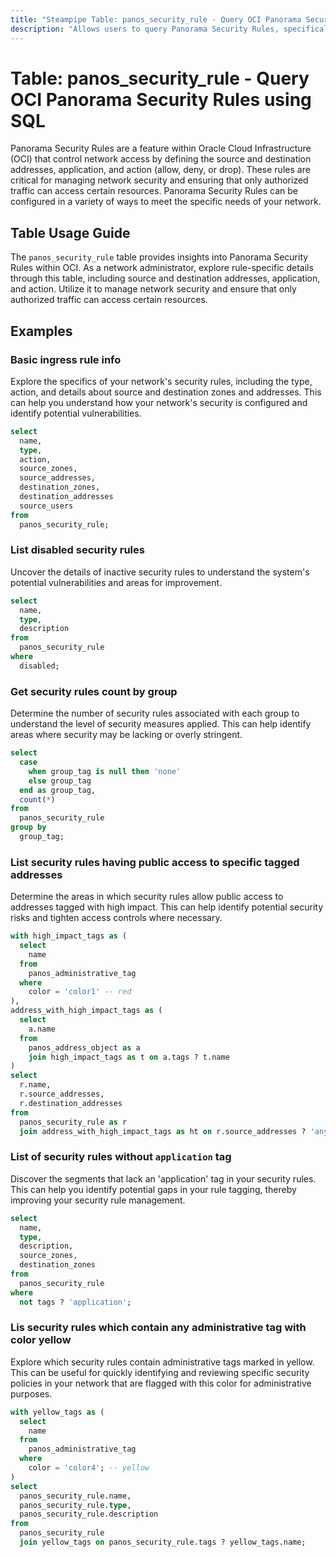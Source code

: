 ```yaml
---
title: "Steampipe Table: panos_security_rule - Query OCI Panorama Security Rules using SQL"
description: "Allows users to query Panorama Security Rules, specifically the rules that control network access by defining the source and destination addresses, application, and action (allow, deny, or drop)."
---
```


# Table: panos_security_rule - Query OCI Panorama Security Rules using SQL

Panorama Security Rules are a feature within Oracle Cloud Infrastructure (OCI) that control network access by defining the source and destination addresses, application, and action (allow, deny, or drop). These rules are critical for managing network security and ensuring that only authorized traffic can access certain resources. Panorama Security Rules can be configured in a variety of ways to meet the specific needs of your network.

## Table Usage Guide

The `panos_security_rule` table provides insights into Panorama Security Rules within OCI. As a network administrator, explore rule-specific details through this table, including source and destination addresses, application, and action. Utilize it to manage network security and ensure that only authorized traffic can access certain resources.

## Examples

### Basic ingress rule info
Explore the specifics of your network's security rules, including the type, action, and details about source and destination zones and addresses. This can help you understand how your network's security is configured and identify potential vulnerabilities.

```sql
select
  name,
  type,
  action,
  source_zones,
  source_addresses,
  destination_zones,
  destination_addresses
  source_users
from
  panos_security_rule;
```

### List disabled security rules
Uncover the details of inactive security rules to understand the system's potential vulnerabilities and areas for improvement.

```sql
select
  name,
  type,
  description
from
  panos_security_rule
where
  disabled;
```

### Get security rules count by group
Determine the number of security rules associated with each group to understand the level of security measures applied. This can help identify areas where security may be lacking or overly stringent.

```sql
select
  case
    when group_tag is null then 'none'
    else group_tag
  end as group_tag,
  count(*)
from
  panos_security_rule
group by
  group_tag;
```

### List security rules having public access to specific tagged addresses
Determine the areas in which security rules allow public access to addresses tagged with high impact. This can help identify potential security risks and tighten access controls where necessary.

```sql
with high_impact_tags as (
  select
    name
  from
    panos_administrative_tag
  where
    color = 'color1' -- red
),
address_with_high_impact_tags as (
  select
    a.name
  from
    panos_address_object as a
    join high_impact_tags as t on a.tags ? t.name
)
select
  r.name,
  r.source_addresses,
  r.destination_addresses
from
  panos_security_rule as r
  join address_with_high_impact_tags as ht on r.source_addresses ? 'any' and r.destination_addresses ? ht.name;
```

### List of security rules without `application` tag
Discover the segments that lack an 'application' tag in your security rules. This can help you identify potential gaps in your rule tagging, thereby improving your security rule management.

```sql
select
  name,
  type,
  description,
  source_zones,
  destination_zones
from
  panos_security_rule
where
  not tags ? 'application';
```

### Lis security rules which contain any administrative tag with color yellow
Explore which security rules contain administrative tags marked in yellow. This can be useful for quickly identifying and reviewing specific security policies in your network that are flagged with this color for administrative purposes.

```sql
with yellow_tags as (
  select
    name
  from
    panos_administrative_tag
  where
    color = 'color4'; -- yellow
)
select
  panos_security_rule.name,
  panos_security_rule.type,
  panos_security_rule.description
from
  panos_security_rule
  join yellow_tags on panos_security_rule.tags ? yellow_tags.name;
```